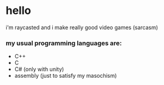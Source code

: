 # hello
i'm raycasted and i make really good video games (sarcasm)

### my usual programming languages are:
* C++
* C
* C# (only with unity)
* assembly (just to satisfy my masochism)
